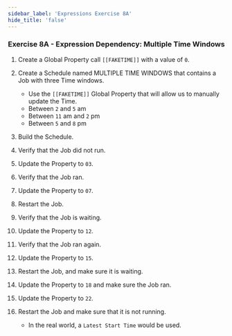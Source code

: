 ```yaml
---
sidebar_label: 'Expressions Exercise 8A'
hide_title: 'false'
---
```


<head>
  <meta name="robots" content="noindex, nofollow" />
</head>

### Exercise 8A - Expression Dependency: Multiple Time Windows

1.	Create a Global Property call ```[[FAKETIME]]``` with a value of ```0```.
2.	Create a Schedule named MULTIPLE TIME WINDOWS that contains a Job with three Time windows.

	* Use the ```[[FAKETIME]]``` Global Property that will allow us to manually update the Time.
	* Between ```2``` and ```5``` am
	* Between ```11``` am and ```2``` pm
	* Between ```5``` and ```8``` pm

3.	Build the Schedule. 
4.	Verify that the Job did not run.
5.	Update the Property to ```03```.
6.	Verify that the Job ran.
7.	Update the Property to ```07```.
8.	Restart the Job. 
9.	Verify that the Job is waiting.
10.	Update the Property to ```12```. 
11.	Verify that the Job ran again.
12.	Update the Property to ```15```. 
13.	Restart the Job, and make sure it is waiting.
14.	Update the Property to ```18``` and make sure the Job ran.
15.	Update the Property to ```22```. 
16.	Restart the Job and make sure that it is not running.

	* In the real world, a ```Latest Start Time``` would be used.